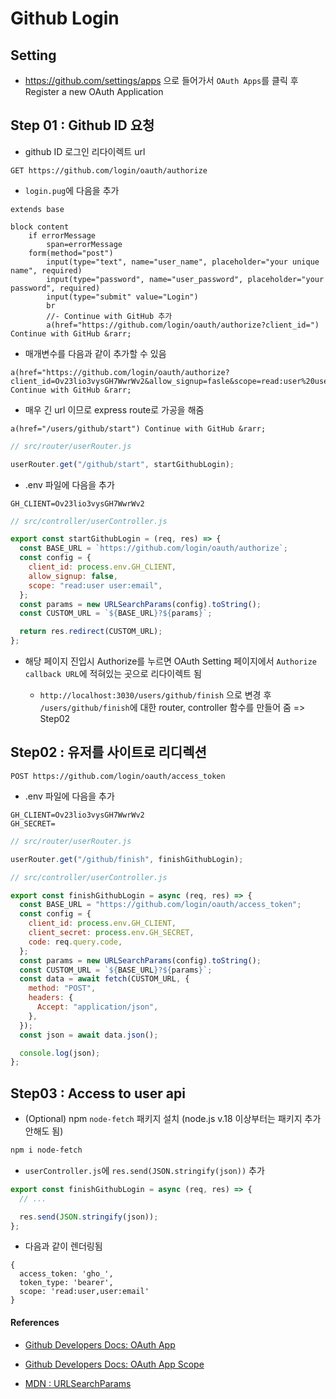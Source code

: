 # Github Login

## Setting

- https://github.com/settings/apps 으로 들어가서 `OAuth Apps`를 클릭 후 Register a new OAuth Application

## Step 01 : Github ID 요청

- github ID 로그인 리다이렉트 url

```
GET https://github.com/login/oauth/authorize
```

- `login.pug`에 다음을 추가

```pug
extends base

block content
    if errorMessage
        span=errorMessage
    form(method="post")
        input(type="text", name="user_name", placeholder="your unique name", required)
        input(type="password", name="user_password", placeholder="your password", required)
        input(type="submit" value="Login")
        br
        //- Continue with GitHub 추가
        a(href="https://github.com/login/oauth/authorize?client_id=") Continue with GitHub &rarr;
```

- 매개변수를 다음과 같이 추가할 수 있음

```pug
a(href="https://github.com/login/oauth/authorize?client_id=Ov23lio3vysGH7WwrWv2&allow_signup=fasle&scope=read:user%20user:email") Continue with GitHub &rarr;
```

- 매우 긴 url 이므로 express route로 가공을 해줌

```pug
a(href="/users/github/start") Continue with GitHub &rarr;
```

```javascript
// src/router/userRouter.js

userRouter.get("/github/start", startGithubLogin);
```

- .env 파일에 다음을 추가

```.env
GH_CLIENT=Ov23lio3vysGH7WwrWv2
```

```javascript
// src/controller/userController.js

export const startGithubLogin = (req, res) => {
  const BASE_URL = `https://github.com/login/oauth/authorize`;
  const config = {
    client_id: process.env.GH_CLIENT,
    allow_signup: false,
    scope: "read:user user:email",
  };
  const params = new URLSearchParams(config).toString();
  const CUSTOM_URL = `${BASE_URL}?${params}`;

  return res.redirect(CUSTOM_URL);
};
```

- 해당 페이지 진입시 Authorize를 누르면 OAuth Setting 페이지에서 `Authorize callback URL`에 적혀있는 곳으로 리다이렉트 됨

  - `http://localhost:3030/users/github/finish` 으로 변경 후 `/users/github/finish`에 대한 router, controller 함수를 만들어 줌 => Step02

## Step02 : 유저를 사이트로 리디렉션

```
POST https://github.com/login/oauth/access_token
```

- .env 파일에 다음을 추가

```.env
GH_CLIENT=Ov23lio3vysGH7WwrWv2
GH_SECRET=
```

```javascript
// src/router/userRouter.js

userRouter.get("/github/finish", finishGithubLogin);
```

```javascript
// src/controller/userController.js

export const finishGithubLogin = async (req, res) => {
  const BASE_URL = "https://github.com/login/oauth/access_token";
  const config = {
    client_id: process.env.GH_CLIENT,
    client_secret: process.env.GH_SECRET,
    code: req.query.code,
  };
  const params = new URLSearchParams(config).toString();
  const CUSTOM_URL = `${BASE_URL}?${params}`;
  const data = await fetch(CUSTOM_URL, {
    method: "POST",
    headers: {
      Accept: "application/json",
    },
  });
  const json = await data.json();

  console.log(json);
};
```

## Step03 : Access to user api

- (Optional) npm `node-fetch` 패키지 설치 (node.js v.18 이상부터는 패키지 추가 안해도 됨)

```bash
npm i node-fetch
```

- `userController.js`에 `res.send(JSON.stringify(json))` 추가

```javascript
export const finishGithubLogin = async (req, res) => {
  // ...

  res.send(JSON.stringify(json));
};
```

- 다음과 같이 렌더링됨

```
{
  access_token: 'gho_',
  token_type: 'bearer',
  scope: 'read:user,user:email'
}
```

#### References

- [Github Developers Docs: OAuth App](https://docs.github.com/ko/apps/oauth-apps/building-oauth-apps/authorizing-oauth-apps)

- [Github Developers Docs: OAuth App Scope](https://docs.github.com/en/apps/oauth-apps/building-oauth-apps/scopes-for-oauth-apps)

- [MDN : URLSearchParams](https://developer.mozilla.org/en-US/docs/Web/API/URLSearchParams)
